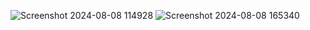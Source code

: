 ![Screenshot 2024-08-08 114928](https://github.com/user-attachments/assets/fe699454-e798-404a-abb1-43993ae98b78)
![Screenshot 2024-08-08 165340](https://github.com/user-attachments/assets/5984ed75-f4bc-4811-9ab6-845fbe10fc76)
